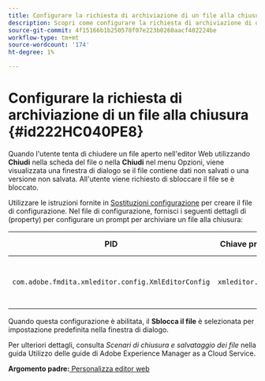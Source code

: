 ```yaml
---
title: Configurare la richiesta di archiviazione di un file alla chiusura
description: Scopri come configurare la richiesta di archiviazione di un file alla chiusura
source-git-commit: 4f15166b1b250578f07e223b0260aacf402224be
workflow-type: tm+mt
source-wordcount: '174'
ht-degree: 1%

---
```



# Configurare la richiesta di archiviazione di un file alla chiusura {#id222HC040PE8}

Quando l&#39;utente tenta di chiudere un file aperto nell&#39;editor Web utilizzando **Chiudi** nella scheda del file o nella **Chiudi** nel menu Opzioni, viene visualizzata una finestra di dialogo se il file contiene dati non salvati o una versione non salvata. All&#39;utente viene richiesto di sbloccare il file se è bloccato.

Utilizzare le istruzioni fornite in [Sostituzioni configurazione](download-install-additional-config-override.md#) per creare il file di configurazione. Nel file di configurazione, fornisci i seguenti dettagli di \(property\) per configurare un prompt per archiviare un file alla chiusura:

| PID | Chiave proprietà | Valore proprietà |
|---|------------|--------------|
| `com.adobe.fmdita.xmleditor.config.XmlEditorConfig` | `xmleditor.checkin` | Booleano \( true/ false\).<br> **Valore predefinito**: false |

Quando questa configurazione è abilitata, il **Sblocca il file** è selezionata per impostazione predefinita nella finestra di dialogo.

Per ulteriori dettagli, consulta *Scenari di chiusura e salvataggio dei file* nella guida Utilizzo delle guide di Adobe Experience Manager as a Cloud Service.

**Argomento padre:**[ Personalizza editor web](conf-web-editor.md)

